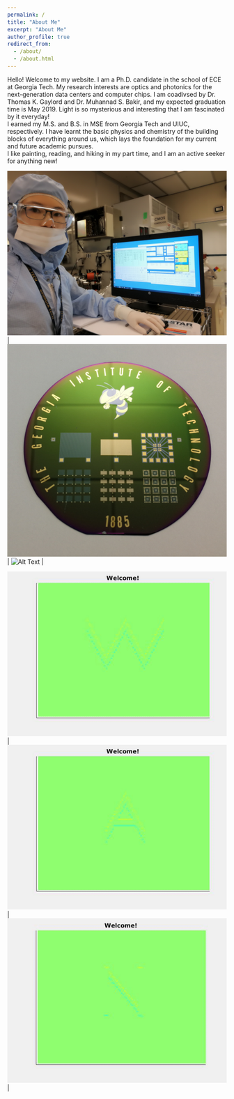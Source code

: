 ```yaml
---
permalink: /
title: "About Me"
excerpt: "About Me"
author_profile: true
redirect_from: 
  - /about/
  - /about.html
---
```


Hello! Welcome to my website. I am a Ph.D. candidate in the school of ECE at Georgia Tech. My research interests are optics and photonics for the next-generation data centers and computer chips. I am coadivsed by Dr. Thomas K. Gaylord and Dr. Muhannad S. Bakir, and my expected graduation time is May 2019. Light is so mysterious and interesting that I am fascinated by it everyday!<br/>
I earned my M.S. and B.S. in MSE from Georgia Tech and UIUC, respectively. I have learnt the basic physics and chemistry of the building blocks of everything around us, which lays the foundation for my current and future academic pursues. <br/>
I like painting, reading, and hiking in my part time, and I am an active seeker for anything new!


![Alt Text](https://github.com/congshanwan/congshanwan.github.io/raw/master/images/fig_tystar.jpg) | ![Alt Text](https://github.com/congshanwan/congshanwan.github.io/raw/master/images/fig_gt.jpg) |  ![Alt Text](https://github.com/congshanwan/congshanwan.github.io/raw/master/images/fig_sample.jpg) |


![Alt Text](https://github.com/congshanwan/congshanwan.github.io/raw/master/files/W_fdtd.gif)  |  ![Alt Text](https://github.com/congshanwan/congshanwan.github.io/raw/master/files/A_fdtd.gif)  |  ![Alt Text](https://github.com/congshanwan/congshanwan.github.io/raw/master/files/N_fdtd.gif)  |


